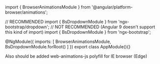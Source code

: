 import { BrowserAnimationsModule } from '@angular/platform-browser/animations';

// RECOMMENDED
import { BsDropdownModule } from 'ngx-bootstrap/dropdown';
// NOT RECOMMENDED (Angular 9 doesn't support this kind of import)
import { BsDropdownModule } from 'ngx-bootstrap';

@NgModule({
  imports: [
    BrowserAnimationsModule,
    BsDropdownModule.forRoot()
  ]
})
export class AppModule(){}

Also should be added web-animations-js polyfill for IE browser (Edge)
